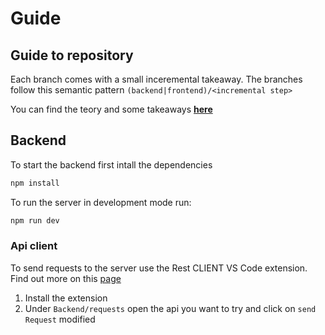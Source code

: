 # Guide

## Guide to repository

Each branch comes with a small inceremental takeaway.
The branches follow this semantic pattern `(backend|frontend)/<incremental step>`

You can find the teory and some takeaways **[here](Docs/README.md)**

## Backend

To start the backend first intall the dependencies

```bash
npm install
```

To run the server in development mode run:

```bash
npm run dev
```

### Api client

To send requests to the server use the Rest CLIENT VS Code extension. Find out more on this [page](https://github.com/Huachao/vscode-restclient/blob/master/README.md#usage)

1. Install the extension
2. Under `Backend/requests` open the api you want to try and click on `send Request`
   modified
